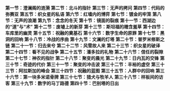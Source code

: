 **第一节：澄澜阁的涟漪**
**第二节：北斗的指针**
**第三节：无声的拷问**
**第四节：代码的弥赛亚**
**第五节：织女星的私语**
**第六节：红墙内的博弈**
**第七节：镀金的牢笼**
**第八节：无声的浪潮**
**第九节：念念的冬天**
**第十节：镜面的裂痕**
**第十一节：西湖边的“道”与“术”**
**第十二节：废墟上的新芽**
**第十三节：斯坦福的橄含羞草**
**第十四节：车库里的幽灵**
**第十五节：祝融的奠基石**
**第十六节：数字生命的原罪**
**第十七节：黑洞的回响**
**第十八节：冷战的序曲**
**第十九节：文澜的灯塔**
**第二十节：普罗米修斯之链**
**第二十一节：归去来兮**
**第二十二节：风雪故人来**
**第二十三节：织女星的破译**
**第二十四节：看不见的战争**
**第二十五节：潘多拉的礼物**
**第二十六节：信任的裂隙**
**第二十七节：神农的指针**
**第二十八节：聚变的晨光**
**第二十九节：日内瓦的交锋**
**第三十节：奇迹的代价**
**第三十一节：聚变的冲击波**
**第三十二节：丰裕的虚空**
**第三十三节：阿拉斯加的峰会**
**第三十四节：祝融的蓝图**
**第三十五节：人群中的回响**
**第三十六节：第一块多米诺骨牌**
**第三十七节：猎犬与牧羊人**
**第三十八节：样板间的访客**
**第三十九节：数字的马丁路德**
**第四十节：巴别塔的日出**